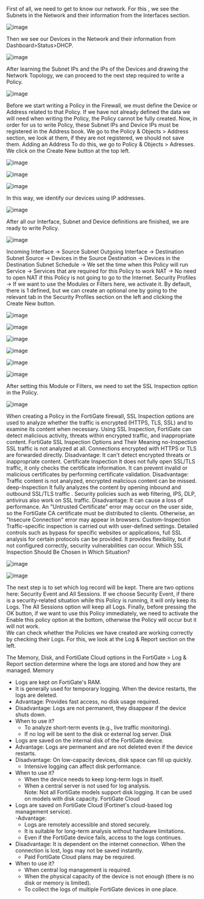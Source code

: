 First of all, we need to get to know our network. For this  , we see the Subnets in the Network and their information from the Interfaces section.
 
![image](https://github.com/user-attachments/assets/e1fde004-3b95-4b75-9635-d253cd30148e)

Then we see our Devices in the Network and their information from Dashboard>Status>DHCP.

![image](https://github.com/user-attachments/assets/0a9dc6a4-909f-446f-a42f-fa6d51f93db1)

After learning the Subnet IPs and  the IPs of the Devices and  drawing the Network Topology, we can proceed to the next step required to write a Policy.

![image](https://github.com/user-attachments/assets/d766f70f-0f61-4409-83e2-ef82fb942f85)
 
Before we start writing a Policy in the Firewall, we must define the Device or Address related to that Policy. If we have not already defined the data we will need when writing the Policy, the Policy cannot be fully created.
Now, in order for us to write Policy, these Subnet IPs and Device IPs must be registered in the Address book. We go to the Policy & Objects > Address section, we look at them, if they are not registered, we should not save them. 
Adding an Address
To do this, we go to Policy & Objects > Adresses. We click on the Create New button at the top left.
 
![image](https://github.com/user-attachments/assets/a2b1eed4-b877-42e7-a23e-6d1ae118387f)

![image](https://github.com/user-attachments/assets/0aa5d427-9eb5-4139-b97f-2c0bc3a4d432)

![image](https://github.com/user-attachments/assets/deffa711-de81-4f86-a084-fef108c47c74)

In this way, we identify our devices using IP addresses.

 ![image](https://github.com/user-attachments/assets/8e3eb6b8-c51d-430d-93bd-bb305b20ac1e)

After all our Interface, Subnet and Device definitions are finished, we are ready to write Policy.

![image](https://github.com/user-attachments/assets/d0f3d0e5-d121-40a1-84ba-dfa9d555590f)

Incoming Interface -> Source Subnet
Outgoing Interface -> Destination Subnet
Source -> Devices in the Source 
Destination -> Devices in the Destination Subnet
Schedule -> We set the time when this Policy will run
Service -> Services that are required for this Policy to work
NAT -> No need to open NAT if this Policy is not going to go to the Internet.
Security Profiles -> If we want to use the Modules or Filters here, we activate it. By default, there is 1 defined, but we can create an optional one by going to the relevant tab in the Security Profiles section on  the left and clicking the Create New  button.
 
 ![image](https://github.com/user-attachments/assets/0ab8cea4-203d-4d44-8d46-7d8e66ff03a6)

 ![image](https://github.com/user-attachments/assets/ceb24fb9-9e7f-4ecf-9b95-5a375d3cbd07)

![image](https://github.com/user-attachments/assets/2f3961a1-6cfc-4e3b-8df4-d4b746b0f99e)

 ![image](https://github.com/user-attachments/assets/e7e6f9d8-54a9-4787-ba47-6b4d45493b6c)

 ![image](https://github.com/user-attachments/assets/31a5e65e-f7c8-40ac-8fca-cca1feb57b68)

![image](https://github.com/user-attachments/assets/a1b052e9-31f5-4eda-8832-5b6809e2dbc9)

After setting this Module or Filters, we need to set the SSL Inspection  option in the Policy.

![image](https://github.com/user-attachments/assets/15247b20-bfa6-4b65-8957-7d59938033ff)

When creating a Policy in the FortiGate firewall, SSL Inspection options are used to analyze whether the traffic is encrypted (HTTPS, TLS, SSL) and to examine its content when necessary. 
Using SSL Inspection, FortiGate can detect malicious activity, threats within encrypted traffic, and inappropriate content.
FortiGate SSL Inspection Options and Their Meaning
no-Inspection
SSL traffic is not analyzed at all.
Connections encrypted with HTTPS or TLS are forwarded directly.
Disadvantage: It can't detect encrypted threats or inappropriate content.
Certificate Inspection
It does not fully open SSL/TLS traffic, it only checks the certificate information.
It can prevent invalid or malicious certificates by performing certificate validation.
Disadvantage: Traffic content is not analyzed, encrypted malicious content can be missed.
deep-Inspection
It fully analyzes the content by opening inbound and outbound SSL/TLS traffic .
Security policies such as web filtering, IPS, DLP, antivirus also work on SSL traffic.
Disadvantage: It can cause a loss of performance.
An "Untrusted Certificate" error may occur on the user side, so the FortiGate CA certificate must be distributed to clients. Otherwise, an "Insecure Connection" error may appear in browsers.
Custom-Inspection
 Traffic-specific inspection is carried out with user-defined settings.
Detailed controls such as bypass for specific websites or applications, full SSL analysis for certain protocols can be provided.
It provides flexibility, but  if not configured correctly, security vulnerabilities can occur.
Which SSL Inspection Should Be Chosen in Which Situation?

![image](https://github.com/user-attachments/assets/560eaa12-dabd-45cd-b889-782af09bcfb7)

![image](https://github.com/user-attachments/assets/30c9f543-c81f-41a7-9316-9726e4e23cdb)

The next step is to set which log record will be kept. There  are two options here: Security Event and All Sessions. If we choose Security Event, if there is a security-related situation while this Policy is running, it will only keep its Logs. The All Sessions option will keep all Logs.
Finally,  before pressing the OK button, if we want to use this Policy immediately, we need to activate the Enable this policy option at the bottom, otherwise the Policy will occur but it will not work.  
We can check whether the Policies we have created are working correctly by checking their Logs. For this, we look at the Log & Report  section on the left.

The Memory, Disk, and FortiGate Cloud  options in the FortiGate > Log & Report section determine where the logs are stored and how they are managed. 
Memory
- Logs are kept on FortiGate's RAM.  
- It is generally used for temporary logging. When the device restarts, the logs are deleted.  
- Advantage: Provides fast access, no disk usage required.  
- Disadvantage: Logs are not permanent, they disappear if the device shuts down.  
- When to use it?
  - To analyze short-term events (e.g., live traffic monitoring).  
  - If no log will be sent to the disk or external log server.
Disk
- Logs are saved on the internal disk of the FortiGate device.  
- Advantage: Logs are permanent and are not deleted even if the device restarts.  
- Disadvantage: On low-capacity devices, disk space can fill up quickly.  
  - Intensive logging can affect disk performance.  
- When to use it?
  - When the device needs to keep long-term logs in itself.  
  - When a central server is not used for log analysis.  
Note: Not all FortiGate models support disk logging. It can be used on models with disk capacity.
FortiGate Cloud
- Logs are saved on FortiGate Cloud (Fortinet's cloud-based log management service).  
-Advantage:  
  - Logs are remotely accessible and stored securely.  
  - It is suitable for long-term analysis without hardware limitations.  
  - Even if the FortiGate device fails, access to the logs continues.  
- Disadvantage: It is dependent on the internet connection. When the connection is lost, logs may not be saved instantly.  
  - Paid FortiGate Cloud plans may be required.  
- When to use it? 
  - When central log management is required.  
  - When the physical capacity of the device is not enough (there is no disk or memory is limited).  
  - To collect the logs of multiple FortiGate devices in one place.
